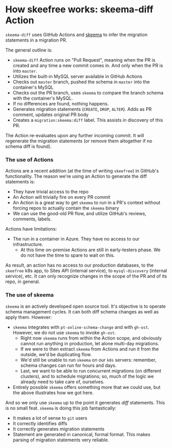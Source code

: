 # How skeefree works: skeema-diff Action

`skeema-diff` uses GitHub Actions and [skeema](https://github.com/skeema/skeema) to infer the migration statements in a migration PR.

The general outline is:

- `skeema-diff` Action runs on "Pull Request", meaning when the PR is created and any time a new commit comes in. And only when the PR is into `master`.
- Utilizes the built-in MySQL server available in GitHub Actions
- Checks out `master` branch, pushed the schema in `master` into the container's MySQL
- Checks out the PR branch, uses `skeema` to compare the branch schema with the container's MySQL.
- If no differences are found, nothing happens.
- Generates migration statements (`CREATE`, `DROP`, `ALTER`). Adds as PR comment, updates original PR body
- Creates a `migration:skeema:diff` label. This assists in discovery of this PR.

The Action re-evaluates upon any further incoming commit. It will regenerate the migration statements (or remove them altogether if no schema diff is found).

### The use of Actions

Actions are a recent addition (at the time of writing `skeefree`) in GitHub's functionality. The reason we're using an Action to generate the diff statements is:

- They have trivial access to the repo
- An Action will trivially fire on every PR commit
- An Action is a great way to get `skeema` to run in a PR's context without forcing repos to actually contain the `skeema` binary
- We can use the good-old PR flow, and utilize GitHub's reviews, comments, labels.

Actions have limitations:

- The run in a container in Azure. They have no access to our infrastructure.
  - At this time on-premise Actions are still in early-testers phase. We do not have the time to spare to wait on this.

As result, an action has no access to our production databases, to the `skeefree` k8s app, to Sites API (internal service), to `mysql-discovery` (internal service), etc. It can only recognize changes in the scope of the PR and of its repo, in general.

### The use of skeema

`skeema` is an actively developed open source tool. It's objective is to operate schema management cycles. It can both diff schema changes as well as apply them. However:

- `skeema` integrates with `pt-online-schema-change` and with `gh-ost`. However, we do not use `skeema` to invoke `gh-ost`.
  - Right now `skeema` runs from within the Action scope, and obviously cannot run anything in production, let alone multi-day migrations.
  - If we were to then extract `skeema` from Actions and run it from the outside, we'd be duplicating flow.
  - We'd still be unable to run `skeema` on our `k8s` servers: remember, schema changes can run for hours and days.
  - Last, we want to be able to run concurrent migrations (on different clusters), and to schedule migrations; so, much of the logic we already need to take care of, ourselves.
- Entirely possible `skeema` offers something more that we could use, but the above illustrates how we got here.

And so we only use `skeema` up to the point it generates _diff_ statements. This is no small feat. `skeema` is doing this job fantastically:

- It makes a lot of sense to `git` users
- It correctly identifies diffs
- It correctly generates migration statements
- Statement are generated in canonical, formal format. This makes parsing of migration statements very reliable.
